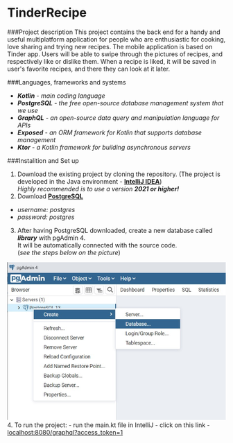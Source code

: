 # TinderRecipe
###Project description
This project contains the back end for a handy and useful 
multiplatform application for people who are enthusiastic for cooking,
love sharing and trying new recipes. The mobile application is based
on Tinder app. Users will be able to swipe through the pictures of
recipes, and respectively like or dislike them.
When a recipe is liked, it will be saved in user's favorite recipes, 
and there they can look at it later. 


###Languages, frameworks and systems
* ***Kotlin*** - *main coding language*
* ***PostgreSQL*** - *the free open-source database management system that we use*
* ***GraphQL*** - *an open-source data query and manipulation language for APIs*
* ***Exposed*** - *an ORM framework for Kotlin that supports database
management*
* ***Ktor*** - *a Kotlin framework for building asynchronous servers*

###Instalition and Set up

1. Download the existing project by cloning the repository.
   (The project is developed in the Java environment -
   **[IntelliJ IDEA](https://www.jetbrains.com/idea/download/#section=windows)**) \
   *Highly recommended is  to use a version **2021 or higher!***
3. Download **[PostgreSQL](https://www.postgresql.org/)**
- *username: postgres*
- *password: postgres*

3. After having PostgreSQL downloaded, create a new database
   called ***library*** with pgAdmin 4.\
   It will be automatically connected with the source code.\
   (*see the steps below on the picture*)

![PostgreSQL steps to create database](PostgreSQLCreateDBSteps.jpg)
4. To run the project:
    - run the main.kt file in IntelliJ
    - click on this link - [localhost:8080/graphql?access_token=1](localhost:8080/graphql?access_token=1)
    
